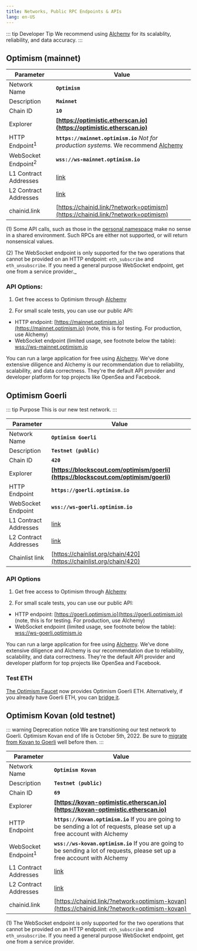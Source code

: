 ```yaml
---
title: Networks, Public RPC Endpoints & APIs
lang: en-US
---
```


::: tip Developer Tip
We recommend using [Alchemy](https://www.alchemy.com/layer2/optimism/?a=818c11a8da) for its scalablity, reliability, and data accuracy. 
:::


## Optimism (mainnet)


| Parameter | Value |
| --------- | ----- |
| Network Name | **`Optimism`** |
| Description | **`Mainnet`** |
| Chain ID | **`10`** |
| Explorer | **[https://optimistic.etherscan.io](https://optimistic.etherscan.io)** |
| HTTP Endpoint<sup>1</sup> | **`https://mainnet.optimism.io`** _Not for production systems._  We recommend [Alchemy](https://docs.alchemy.com/reference/optimism-api-quickstart/?a=818c11a8da) |
| WebSocket Endpoint<sup>2</sup> | **`wss://ws-mainnet.optimism.io`** 
| L1 Contract Addresses | [link](https://github.com/ethereum-optimism/optimism/tree/develop/packages/contracts/deployments/mainnet#layer-1-contracts) |
| L2 Contract Addresses | [link](https://github.com/ethereum-optimism/optimism/tree/develop/packages/contracts/deployments/mainnet#layer-2-contracts) |
| chainid.link | [https://chainid.link/?network=optimism](https://chainid.link/?network=optimism)

(1) Some API calls, such as those in the [personal namespace](https://geth.ethereum.org/docs/rpc/ns-personal) make no sense in a shared environment.
Such RPCs are either not supported, or will return nonsensical values.

(2) The WebSocket endpoint is only supported for the two operations that cannot be provided on an HTTP endpoint: `eth_subscribe` and `eth_unsubscribe`. 
If you need a general purpose WebSocket endpoint, get one from a service provider._

### API Options:

1. Get free access to Optimism through [Alchemy](https://www.alchemy.com/layer2/optimism/?a=818c11a8da)

2. For small scale tests, you can use our public API:
- HTTP endpoint: [https://mainnet.optimism.io](https://mainnet.optimism.io) (note, this is for testing. For production, use Alchemy) 
- WebSocket endpoint (limited usage, see footnote below the table): [wss://ws-mainnet.optimism.io](wss://ws-mainnet.optimism.io)


You can run a large application for free using [Alchemy](https://www.alchemy.com/layer2/optimism/?a=818c11a8da). We’ve done extensive diligence and Alchemy is our recommendation due to reliability, scalability, and data correctness. They're the default API provider and developer platform for top projects like OpenSea and Facebook. 

## Optimism Goerli

::: tip Purpose
This is our new test network.
:::



| Parameter | Value |
| --------- | ----- |
| Network Name | **`Optimism Goerli`** |
| Description | **`Testnet (public)`** |
| Chain ID | **`420`** |
| Explorer | **[https://blockscout.com/optimism/goerli](https://blockscout.com/optimism/goerli)** |
| HTTP Endpoint | **`https://goerli.optimism.io`** |
| WebSocket Endpoint | **`wss://ws-goerli.optimism.io`** |
| L1 Contract Addresses | [link](https://github.com/ethereum-optimism/optimism/tree/develop/packages/contracts/deployments/goerli#layer-1-contracts) |
| L2 Contract Addresses | [link](https://github.com/ethereum-optimism/optimism/tree/develop/packages/contracts/deployments/goerli#layer-2-contracts) |
| Chainlist link | [https://chainlist.org/chain/420](https://chainlist.org/chain/420)

### API Options


1. Get free access to Optimism through [Alchemy](https://www.alchemy.com/layer2/optimism/?a=818c11a8da)

2. For small scale tests, you can use our public API:
- HTTP endpoint: [https://goerli.optimism.io](https://goerli.optimism.io) (note, this is for testing. For production, use Alchemy) 
- WebSocket endpoint (limited usage, see footnote below the table): [wss://ws-goerli.optimism.io](wss://ws-goerli.optimism.io)

You can run a large application for free using [Alchemy](https://www.alchemy.com/layer2/optimism/?a=818c11a8da). We’ve done extensive diligence and Alchemy is our recommendation due to reliability, scalability, and data correctness. They're the default API provider and developer platform for top projects like OpenSea and Facebook. 



### Test ETH

[The Optimism Faucet](https://optimismfaucet.xyz/) now provides Optimism Goerli ETH.
Alternatively, if you already have Goerli ETH, you can [bridge it](https://app.optimism.io/bridge).


## Optimism Kovan (old testnet)


::: warning Deprecation notice
We are transitioning our test network to Goerli. 
Optimism Kovan end of life is October 5th, 2022. Be sure to [migrate from Kovan to Goerli](https://www.alchemy.com/overviews/migrate-from-kovan-to-goerli-on-optimism/?a=818c11a8da) well before then. 
:::


| Parameter | Value |
| --------- | ----- |
| Network Name | **`Optimism Kovan`** |
| Description | **`Testnet (public)`** |
| Chain ID | **`69`** |
| Explorer | **[https://kovan-optimistic.etherscan.io](https://kovan-optimistic.etherscan.io)** |
| HTTP Endpoint | **`https://kovan.optimism.io`** If you are going to be sending a lot of requests, please set up a free account with Alchemy |
| WebSocket Endpoint<sup>1</sup> | **`wss://ws-kovan.optimism.io`** If you are going to be sending a lot of requests, please set up a free account with Alchemy |
| L1 Contract Addresses | [link](https://github.com/ethereum-optimism/optimism/tree/develop/packages/contracts/deployments/kovan#layer-1-contracts) |
| L2 Contract Addresses | [link](https://github.com/ethereum-optimism/optimism/tree/develop/packages/contracts/deployments/kovan#layer-2-contracts) |
| chainid.link | [https://chainid.link/?network=optimism-kovan](https://chainid.link/?network=optimism-kovan)

(1) The WebSocket endpoint is only supported for the two operations that cannot be provided on an HTTP endpoint: `eth_subscribe` and `eth_unsubscribe`. 
If you need a general purpose WebSocket endpoint, get one from a service provider.
